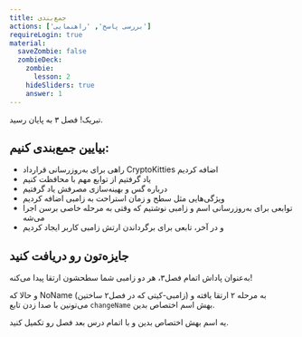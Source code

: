 ```yaml
---
title: جمع‌بندی
actions: ['بررسی پاسخ', 'راهنمایی']
requireLogin: true
material:
  saveZombie: false
  zombieDeck:
    zombie:
      lesson: 2
    hideSliders: true
    answer: 1
---
```


تبریک! فصل ۳ به پایان رسید.

## بیایین جمع‌بندی کنیم:

- راهی برای به‌روز‌رسانی قرارداد CryptoKitties اضافه کردیم
- یاد گرفتیم از توابع مهم با محافظت کنیم
- درباره گس و بهینه‌سازی مصرفش یاد گرفتیم
- ویژگی‌هایی مثل سطح و زمان استراحت به زامبی اضافه کردیم
- توابعی برای به‌روز‌رسانی اسم و زامبی نوشتیم که وقتی به مرحله خاصی برسن اجرا می‌شه
- و در آخر، تابعی برای برگرداندن ارتش زامبی کاربر ایجاد کردیم


## جایزه‌تون رو دریافت کنید

به‌عنوان پاداش اتمام فصل۳، هر دو زامبی شما سطحشون ارتقا پیدا می‌کنه!

و حالا که NoName (زامبی-کیتی که در فصل۲ ساختین) به مرحله ۲ ارتقا یافته و می‌تونین با صدا زدن تابع `changeName` بهش اسم اختصاص بدین.

یه اسم بهش اختصاص بدین و با اتمام درس بعد فصل رو تکمیل کنید.
